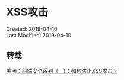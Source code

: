 # XSS攻击
Created: 2019-04-10  
Last Modified: 2019-04-10  

## 转载
[美团：前端安全系列（一）：如何防止XSS攻击？](https://tech.meituan.com/2018/09/27/fe-security.html)
